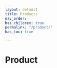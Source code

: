 ```yaml
---
layout: default
title: Products
nav_order: 
has_children: true
permalink: "/product/"
has_toc: true

---
```

# Product
